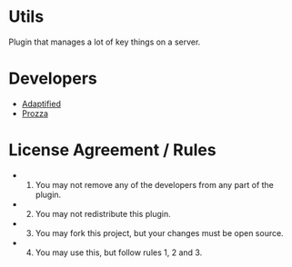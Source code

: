 # Utils
Plugin that manages a lot of key things on a server.


# Developers

- [Adaptified](http://github.com/Adaptified)
- [Prozza](http://github.com/JeromSar)



# License Agreement / Rules

- 1. You may not remove any of the developers from any part of the plugin.
- 2. You may not redistribute this plugin.
- 3. You may fork this project, but your changes must be open source.
- 4. You may use this, but follow rules 1, 2 and 3.

 

